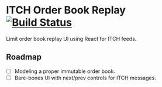 # ITCH Order Book Replay [![Build Status](https://travis-ci.org/ekrembk/itch-orderbook-replay.svg?branch=master)](https://travis-ci.org/ekrembk/itch-orderbook-replay)

Limit order book replay UI using React for ITCH feeds.

## Roadmap

- [ ] Modeling a proper immutable order book.
- [ ] Bare-bones UI with next/prev controls for ITCH messages.